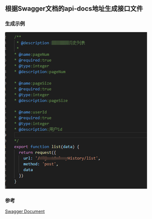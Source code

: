 ## 根据Swagger文档的api-docs地址生成接口文件


### 生成示例

![example](/images/20220329170513.png)


### 参考

[Swagger Document](https://wdpm.gitbook.io/swagger-documentation/)